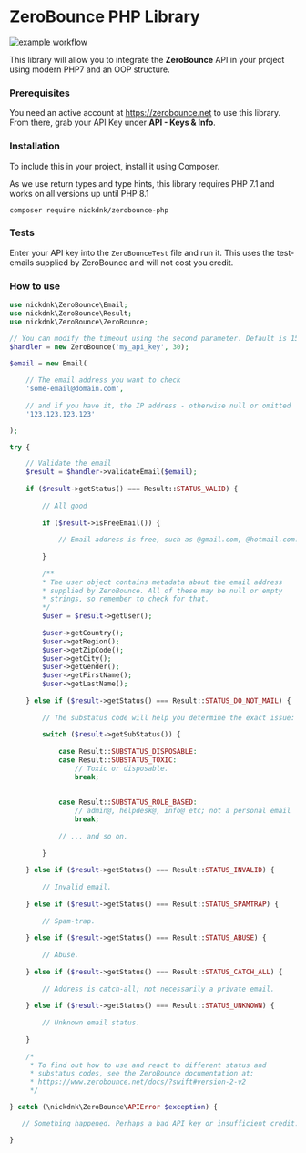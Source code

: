 # ZeroBounce PHP Library

[![example workflow](https://github.com/nickdnk/zerobounce-php/actions/workflows/test.yml/badge.svg)](https://github.com/nickdnk/zerobounce-php/actions/workflows/test.yml)

This library will allow you to integrate the **ZeroBounce** API in your project using modern PHP7 and an OOP structure.

### Prerequisites

You need an active account at https://zerobounce.net to use this library. From there, grab your API Key under **API - Keys &amp; Info**. 


### Installation

To include this in your project, install it using Composer.

As we use return types and type hints, this library requires PHP 7.1 and works on all versions up until PHP 8.1

`composer require nickdnk/zerobounce-php`

### Tests

Enter your API key into the `ZeroBounceTest` file and run it. This
uses the test-emails supplied by ZeroBounce and will not cost you credit.

### How to use

```php
use nickdnk\ZeroBounce\Email;
use nickdnk\ZeroBounce\Result;
use nickdnk\ZeroBounce\ZeroBounce;

// You can modify the timeout using the second parameter. Default is 15.
$handler = new ZeroBounce('my_api_key', 30);

$email = new Email(
    
    // The email address you want to check
    'some-email@domain.com',
    
    // and if you have it, the IP address - otherwise null or omitted
    '123.123.123.123'

);

try {

    // Validate the email
    $result = $handler->validateEmail($email);
    
    if ($result->getStatus() === Result::STATUS_VALID) {
        
        // All good
        
        if ($result->isFreeEmail()) {
            
            // Email address is free, such as @gmail.com, @hotmail.com.
            
        }
        
        /**
        * The user object contains metadata about the email address
        * supplied by ZeroBounce. All of these may be null or empty
        * strings, so remember to check for that. 
        */
        $user = $result->getUser();
        
        $user->getCountry();
        $user->getRegion();
        $user->getZipCode();
        $user->getCity();
        $user->getGender();
        $user->getFirstName();
        $user->getLastName();
        
    } else if ($result->getStatus() === Result::STATUS_DO_NOT_MAIL) {
        
        // The substatus code will help you determine the exact issue:
        
        switch ($result->getSubStatus()) {
            
            case Result::SUBSTATUS_DISPOSABLE:
            case Result::SUBSTATUS_TOXIC:
                // Toxic or disposable.
                break;
                
                
            case Result::SUBSTATUS_ROLE_BASED:
                // admin@, helpdesk@, info@ etc; not a personal email
                break;
            
            // ... and so on.
                
        }
        
    } else if ($result->getStatus() === Result::STATUS_INVALID) {
        
        // Invalid email.
        
    } else if ($result->getStatus() === Result::STATUS_SPAMTRAP) {
        
        // Spam-trap.
        
    } else if ($result->getStatus() === Result::STATUS_ABUSE) {
        
        // Abuse.
        
    } else if ($result->getStatus() === Result::STATUS_CATCH_ALL) {
        
        // Address is catch-all; not necessarily a private email.
        
    } else if ($result->getStatus() === Result::STATUS_UNKNOWN) {
        
        // Unknown email status.
       
    }
    
    /*
     * To find out how to use and react to different status and
     * substatus codes, see the ZeroBounce documentation at:
     * https://www.zerobounce.net/docs/?swift#version-2-v2
     */

} catch (\nickdnk\ZeroBounce\APIError $exception) {

   // Something happened. Perhaps a bad API key or insufficient credit.

}
```
